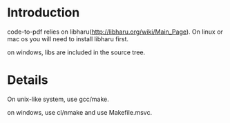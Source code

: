 # Introduction #

code-to-pdf relies on libharu(http://libharu.org/wiki/Main_Page).
On linux or mac os you will need to install libharu first.

on windows, libs are included in the source tree.

# Details #

On unix-like system, use gcc/make.

on windows, use cl/nmake and use Makefile.msvc.